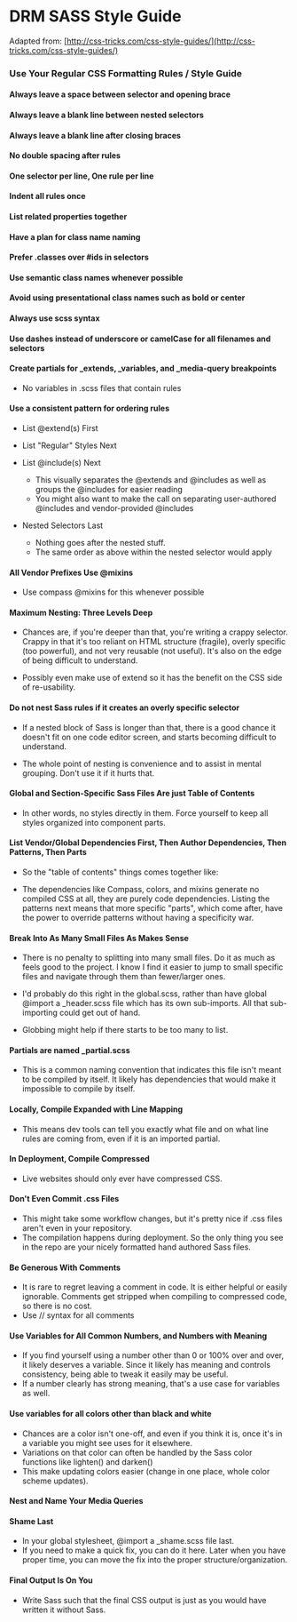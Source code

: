 # DRM SASS Style Guide

Adapted from: [http://css-tricks.com/css-style-guides/](http://css-tricks.com/css-style-guides/)

### Use Your Regular CSS Formatting Rules / Style Guide

#### Always leave a space between selector and opening brace
#### Always leave a blank line between nested selectors
#### Always leave a blank line after closing braces
#### No double spacing after rules
#### One selector per line, One rule per line
#### Indent all rules once
#### List related properties together
#### Have a plan for class name naming
#### Prefer .classes over #ids in selectors
#### Use semantic class names whenever possible
#### Avoid using presentational class names such as bold or center
#### Always use scss syntax
#### Use dashes instead of underscore or camelCase for all filenames and selectors

#### Create partials for _extends, _variables, and _media-query breakpoints
+ No variables in .scss files that contain rules

#### Use a consistent pattern for ordering rules
+ List @extend(s) First
+ List "Regular" Styles Next

+ List @include(s) Next

	+ This visually separates the @extends and @includes as well as groups the @includes for easier reading
	+ You might also want to make the call on separating user-authored @includes and vendor-provided @includes

+ Nested Selectors Last

	+ Nothing goes after the nested stuff.
	+ The same order as above within the nested selector would apply

#### All Vendor Prefixes Use @mixins

+ Use compass @mixins for this whenever possible

#### Maximum Nesting: Three Levels Deep

+ Chances are, if you're deeper than that, you're writing a crappy selector. Crappy in that it's too reliant on HTML structure (fragile), overly specific (too powerful), and not very reusable (not useful). It's also on the edge of being difficult to understand.

+ Possibly even make use of extend so it has the benefit on the CSS side of re-usability.

#### Do not nest Sass rules if it creates an overly specific selector

+ If a nested block of Sass is longer than that, there is a good chance it doesn't fit on one code editor screen, and starts becoming difficult to understand.

+ The whole point of nesting is convenience and to assist in mental grouping. Don't use it if it hurts that.

#### Global and Section-Specific Sass Files Are just Table of Contents

+ In other words, no styles directly in them. Force yourself to keep all styles organized into component parts.

#### List Vendor/Global Dependencies First, Then Author Dependencies, Then Patterns, Then Parts

+ So the "table of contents" things comes together like:

+ The dependencies like Compass, colors, and mixins generate no compiled CSS at all, they are purely code dependencies. Listing the patterns next means that more specific "parts", which come after, have the power to override patterns without having a specificity war.

#### Break Into As Many Small Files As Makes Sense

+ There is no penalty to splitting into many small files. Do it as much as feels good to the project. I know I find it easier to jump to small specific files and navigate through them than fewer/larger ones.

+ I'd probably do this right in the global.scss, rather than have global @import a _header.scss file which has its own sub-imports. All that sub-importing could get out of hand.

+ Globbing might help if there starts to be too many to list.

#### Partials are named _partial.scss

+ This is a common naming convention that indicates this file isn't meant to be compiled by itself. It likely has dependencies that would make it impossible to compile by itself. 

#### Locally, Compile Expanded with Line Mapping

+ This means dev tools can tell you exactly what file and on what line rules are coming from, even if it is an imported partial.

#### In Deployment, Compile Compressed

+ Live websites should only ever have compressed CSS.

#### Don't Even Commit .css Files

+ This might take some workflow changes, but it's pretty nice if .css files aren't even in your repository. 
+ The compilation happens during deployment. So the only thing you see in the repo are your nicely formatted hand authored Sass files.

#### Be Generous With Comments

+ It is rare to regret leaving a comment in code. It is either helpful or easily ignorable. Comments get stripped when compiling to compressed code, so there is no cost.
+ Use // syntax for all comments

#### Use Variables for All Common Numbers, and Numbers with Meaning

+ If you find yourself using a number other than 0 or 100% over and over, it likely deserves a variable. Since it likely has meaning and controls consistency, being able to tweak it easily may be useful.
+ If a number clearly has strong meaning, that's a use case for variables as well.

#### Use variables for all colors other than black and white

+ Chances are a color isn't one-off, and even if you think it is, once it's in a variable you might see uses for it elsewhere.
+ Variations on that color can often be handled by the Sass color functions like lighten() and darken()
+ This make updating colors easier (change in one place, whole color scheme updates).

#### Nest and Name Your Media Queries

#### Shame Last

+ In your global stylesheet, @import a _shame.scss file last.
+ If you need to make a quick fix, you can do it here. Later when you have proper time, you can move the fix into the proper structure/organization.

#### Final Output Is On You

+ Write Sass such that the final CSS output is just as you would have written it without Sass.
